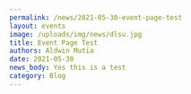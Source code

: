 ```yaml
---
permalink: /news/2021-05-30-event-page-test
layout: events
image: /uploads/img/news/dlsu.jpg
title: Event Page Test
authors: Aldwin Mutia
date: 2021-05-30
news_body: Yes this is a test
category: Blog
---
```

